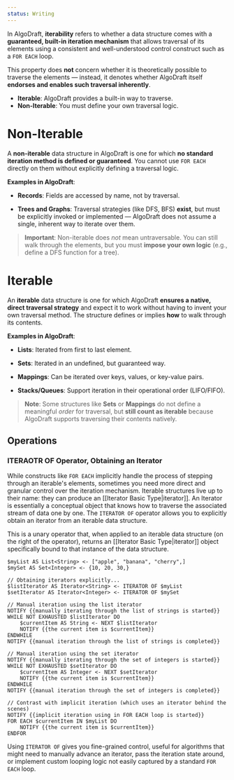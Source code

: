 ```yaml
---
status: Writing
---
```

In AlgoDraft, **iterability** refers to whether a data structure comes with a **guaranteed, built-in iteration mechanism** that allows traversal of its elements using a consistent and well-understood control construct such as a `FOR EACH` loop.

This property does **not** concern whether it is theoretically possible to traverse the elements — instead, it denotes whether AlgoDraft itself **endorses and enables such traversal inherently**.

* **Iterable**: AlgoDraft provides a built-in way to traverse.  
* **Non-Iterable**: You must define your own traversal logic.

# **Non-Iterable**

A **non-iterable** data structure in AlgoDraft is one for which **no standard iteration method is defined or guaranteed**. You cannot use `FOR EACH` directly on them without explicitly defining a traversal logic.

**Examples in AlgoDraft**:

- **Records**: Fields are accessed by name, not by traversal.

- **Trees and Graphs**: Traversal strategies (like DFS, BFS) **exist**, but must be explicitly invoked or implemented — AlgoDraft does not assume a single, inherent way to iterate over them.

> **Important**: Non-iterable does _not_ mean untraversable. You can still walk through the elements, but you must **impose your own logic** (e.g., define a DFS function for a tree).

# **Iterable**

An **iterable** data structure is one for which AlgoDraft **ensures a native, direct traversal strategy**
and expect it to work without having to invent your own traversal method. The structure defines or implies **how** to walk through its contents.

**Examples in AlgoDraft**:

- **Lists**: Iterated from first to last element.

- **Sets**: Iterated in an undefined, but guaranteed way.

- **Mappings**: Can be iterated over keys, values, or key-value pairs.

- **Stacks/Queues**: Support iteration in their operational order (LIFO/FIFO).

> **Note**: Some structures like **Sets** or **Mappings** do not define a meaningful _order_ for traversal, but **still count as iterable** because AlgoDraft supports traversing their contents natively.

## Operations
### ITERAOTR OF Operator, Obtaining an Iterator

While constructs like `FOR EACH` implicitly handle the process of stepping through an iterable's elements, sometimes you need more direct and granular control over the iteration mechanism. Iterable structures live up to their name: they can produce an [[Iterator Basic Type|iterator]]. An Iterator is essentially a conceptual object that knows how to traverse the associated stream of data one by one. The `ITERATOR OF` operator allows you to explicitly obtain an iterator from an iterable data structure.

This is a unary operator that, when applied to an iterable data structure (on the right of the operator), returns an [[Iterator Basic Type|iterator]] object specifically bound to that instance of the data structure.

```
$myList AS List<String> <- ["apple", "banana", "cherry",]
$mySet AS Set<Integer> <- {10, 20, 30,}

// Obtaining iterators explicitly...
$listIterator AS Iterator<String> <- ITERATOR OF $myList
$setIterator AS Iterator<Integer> <- ITERATOR OF $mySet

// Manual iteration using the list iterator
NOTIFY {{manually iterating through the list of strings is started}}
WHILE NOT EXHAUSTED $listIterator DO
    $currentItem AS String <- NEXT $listIterator
    NOTIFY {{the current item is $currentItem}}
ENDWHILE
NOTIFY {{manual iteration through the list of strings is completed}}

// Manual iteration using the set iterator
NOTIFY {{manually iterating through the set of integers is started}}
WHILE NOT EXHAUSTED $setIterator DO
    $currentItem AS Integer <- NEXT $setIterator
    NOTIFY {{the current item is $currentItem}}
ENDWHILE
NOTIFY {{manual iteration through the set of integers is completed}}

// Contrast with implicit iteration (which uses an iterator behind the scenes)
NOTIFY {{implicit iteration using in FOR EACH loop is started}}
FOR EACH $currentItem IN $myList DO
    NOTIFY {{the current item is $currentItem}}
ENDFOR
```

Using `ITERATOR OF` gives you fine-grained control, useful for algorithms that might need to manually advance an iterator, pass the iteration state around, or implement custom looping logic not easily captured by a standard `FOR EACH` loop.